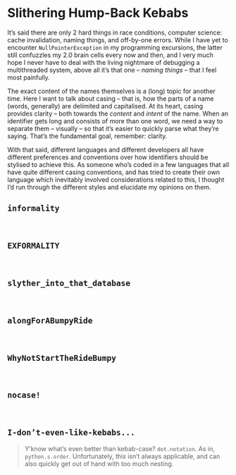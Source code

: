 # Slithering Hump-Back Kebabs
<!-- #QUARK live!
  EXPORT: dev/kebabs
  STYLE: dev
  DUALITY: dark
  INDEX: dev writing
  SHARD: personal code syntax
  DATE: 24 SPRING
-->

It’s said there are only 2 hard things in race conditions, computer science: cache invalidation, naming things, and off-by-one errors. While I have yet to encounter `NullPointerException` in my programming excursions, the latter still confuzzles my 2.0 brain cells every now and then, and I very much hope I never have to deal with the living nightmare of debugging a multithreaded system, above all it’s that one – *naming things* – that I feel most painfully.

<!-- #QUARK aside? -->
<!-- #QUARK only?
Ayo, lemme translate that for you, since that sentence looks like a mangled piece of *very* legacy code from the noughties. There are 4 hard things: race conditions, cache invalidation, namings things, and off-by-one errors. I have yet to encounter the first 2. The last happens all the time. And naming things? You have no idea. Day in, day out. It’s just what I do.
     #QUARK only. -->
<!-- #QUARK aside. -->

The exact content of the names themselves is a (long) topic for another time. Here I want to talk about casing – that is, how the parts of a name (words, generally) are delimited and capitalised. At its heart, casing provides clarity – both towards the *content* and *intent* of the name. When an identifier gets long and consists of more than one word, we need a way to separate them – visually – so that it’s easier to quickly parse what they’re saying. That’s the fundamental goal, remember: clarity.

With that said, different languages and different developers all have different preferences and conventions over how identifiers should be stylised to achieve this. As someone who’s coded in a few languages that all have quite different casing conventions, and has tried to create their own language which inevitably involved considerations related to this, I thought I’d run through the different styles and elucidate my opinions on them.


## `informality`


<br>


## `EXFORMALITY`


<br>


## `slyther_into_that_database`


<br>


## `alongForABumpyRide`


<br>


## `WhyNotStartTheRideBumpy`


<br>


## `nocase!`


<br>


## `I-don’t-even-like-kebabs...`

<!-- #QUARK aside? -->
> Y’know what’s even better than kebab-case? `dot.notation`. As in, `python.s.order`. Unfortunately, this isn’t always applicable, and can also quickly get out of hand with too much nesting.
<!-- #QUARK aside. -->


<br>
